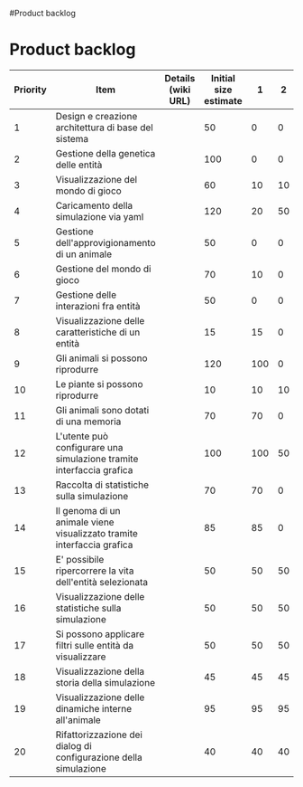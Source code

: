 #Product backlog
# Product backlog

| Priority | Item                                                                    	 | Details (wiki URL)  | Initial size estimate | 1 | 2 | 3 | 4 | 
|----------|---------------------------------------------------------------------------|---------------------|-----------------------|---|---|---|---|
| 1        |Design e creazione architettura di base del sistema	                             	 |                     | 50                    | 0        |  0| 0 | 0 |
| 2        |  Gestione della genetica delle entità|                     | 100                    | 0 | 0 | 0 | 0 | 
| 3        |  Visualizzazione del mondo di gioco|                     | 60                    | 10 | 10  | 0 | 0 |
| 4        |  Caricamento della simulazione via yaml|         | 120                  | 20 | 50 | 0 | 0 |
| 5        |  Gestione dell'approvigionamento di un animale| | 50                  | 0  | 0  | 0  | 0  |
| 6        |  Gestione del mondo di gioco |                     | 70                  | 10  | 0  | 0  | 0  |
| 7        |  Gestione delle interazioni fra entità 	 |                  | 50                  | 0  | 0  | 0  | 0  |
| 8        |  Visualizzazione delle caratteristiche di un entità 	    |                       | 15 | 15 | 0 | 0 | 0 |
| 9        |  Gli animali si possono riprodurre	    |                       | 120                    | 100  | 0  | 0  | 0  |
| 10        |  Le piante si possono riprodurre    |                       |   10                  |  10 | 10  | 0  | 0  |
| 11        |  Gli animali sono dotati di una memoria	    |                       |          70           |  70 | 0  |  0 | 0  |
| 12        |  L'utente può configurare una simulazione tramite interfaccia grafica |                       | 100                    |  100 | 50   | 20  | 0  |
|13        | Raccolta di statistiche sulla simulazione	    |                       |  70                   | 70  | 0  | 0  | 0  |
| 14        |  Il genoma di un animale viene visualizzato tramite interfaccia grafica	    |                       | 85 | 85 | 0 | 0 |   |
| 15        |  E' possibile ripercorrere la vita dell'entità selezionata	    |                       |   50                  | 50  | 50  | 10  | 0  |
| 16        |  Visualizzazione delle statistiche sulla simulazione	    |                       |          50           | 50  | 50  | 0  | 0  |
| 17        | Si possono applicare filtri sulle entità da visualizzare 	    |                |           50    |  50 | 50  |  5 |  0 |
| 18        |  Visualizzazione della storia della simulazione 	    |                       |   45                  | 45  |45   |0   | 0  |
| 19        |  Visualizzazione delle dinamiche interne all'animale 	    |                       |    95                 | 95  | 95  | 0  | 0  |
| 20        |  Rifattorizzazione dei dialog di configurazione della simulazione 	    |          |         40    | 40  | 40  | 10  | 0  |
